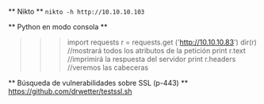 ** Nikto **
`nikto -h http://10.10.10.103`


** Python en modo consola **
>>> import requests
>>> r = requests.get ('http://10.10.10.83')
>>> dir(r)																			//mostrará todos los atributos de la petición
>>> print r.text																//imprimirá la respuesta del servidor
>>> print r.headers															//veremos las cabeceras


** Búsqueda de vulnerabilidades sobre SSL (p-443) **
https://github.com/drwetter/testssl.sh



